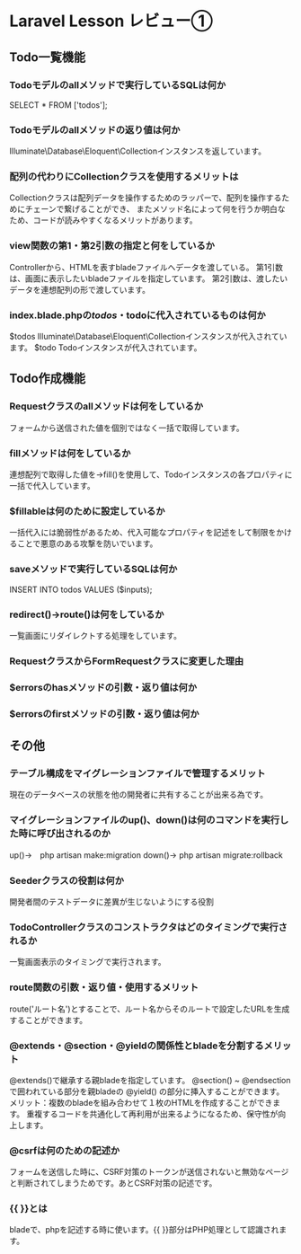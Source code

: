 # Laravel Lesson レビュー①

## Todo一覧機能

### Todoモデルのallメソッドで実行しているSQLは何か
SELECT * FROM ['todos'];

### Todoモデルのallメソッドの返り値は何か
Illuminate\Database\Eloquent\Collectionインスタンスを返しています。

### 配列の代わりにCollectionクラスを使用するメリットは
Collectionクラスは配列データを操作するためのラッパーで、配列を操作するためにチェーンで繋げることができ、
またメソッド名によって何を行うか明白なため、コードが読みやすくなるメリットがあります。

### view関数の第1・第2引数の指定と何をしているか
Controllerから、HTMLを表すbladeファイルへデータを渡している。
第1引数は、画面に表示したいbladeファイルを指定しています。
第2引数は、渡したいデータを連想配列の形で渡しています。

### index.blade.phpの$todos・$todoに代入されているものは何か
 $todos Illuminate\Database\Eloquent\Collectionインスタンスが代入されています。
 $todo Todoインスタンスが代入されています。


## Todo作成機能

### Requestクラスのallメソッドは何をしているか
フォームから送信された値を個別ではなく一括で取得しています。

### fillメソッドは何をしているか
連想配列で取得した値を->fill()を使用して、Todoインスタンスの各プロパティに一括で代入しています。

### $fillableは何のために設定しているか
一括代入には脆弱性があるため、代入可能なプロパティを記述をして制限をかけることで悪意のある攻撃を防いでいます。

### saveメソッドで実行しているSQLは何か
INSERT INTO todos VALUES ($inputs);

### redirect()->route()は何をしているか
一覧画面にリダイレクトする処理をしています。

### RequestクラスからFormRequestクラスに変更した理由


### $errorsのhasメソッドの引数・返り値は何か


### $errorsのfirstメソッドの引数・返り値は何か


## その他


### テーブル構成をマイグレーションファイルで管理するメリット
現在のデータベースの状態を他の開発者に共有することが出来る為です。

### マイグレーションファイルのup()、down()は何のコマンドを実行した時に呼び出されるのか
up()→　php artisan make:migration
down()→ php artisan migrate:rollback

### Seederクラスの役割は何か
開発者間のテストデータに差異が生じないようにする役割

### TodoControllerクラスのコンストラクタはどのタイミングで実行されるか
一覧画面表示のタイミングで実行されます。

### route関数の引数・返り値・使用するメリット
route('ルート名')とすることで、ルート名からそのルートで設定したURLを生成することができます。

### @extends・@section・@yieldの関係性とbladeを分割するメリット
@extends()で継承する親bladeを指定しています。
@section() ~ @endsection で囲われている部分を親bladeの @yield() の部分に挿入することができます。
メリット：複数のbladeを組み合わせて１枚のHTMLを作成することができます。
重複するコードを共通化して再利用が出来るようになるため、保守性が向上します。


### @csrfは何のための記述か
フォームを送信した時に、CSRF対策のトークンが送信されないと無効なページと判断されてしまうためです。あとCSRF対策の記述です。

### {{ }}とは
bladeで、phpを記述する時に使います。{{ }}部分はPHP処理として認識されます。

